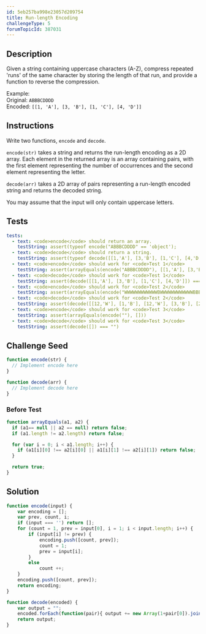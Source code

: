 ```yaml
---
id: 5eb257ba998e23057d209754
title: Run-length Encoding
challengeType: 5
forumTopicId: 387031
---
```


## Description
<section id='description'>
Given a string containing uppercase characters (A-Z), compress repeated 'runs' of the same character by storing the length of that run, and provide a function to reverse the compression.

Example:<br>
Original: `ABBBCDDDD`<br>
Encoded: `[[1, 'A'], [3, 'B'], [1, 'C'], [4, 'D']]`
</section>

## Instructions
<section id='instructions'>

Write two functions, `encode` and `decode`.

`encode(str)` takes a string and returns the run-length encoding as a 2D array. Each element in the returned array is an array containing pairs, with the first element representing the number of occurrences and the second element representing the letter.

`decode(arr)` takes a 2D array of pairs representing a run-length encoded string and returns the decoded string.

You may assume that the input will only contain uppercase letters.
</section>

## Tests
<section id='tests'>

``` yml
tests:
  - text: <code>encode</code> should return an array.
    testString: assert(typeof encode("ABBBCDDDD" == 'object');
  - text: <code>decode</code> should return a string.
    testString: assert(typeof decode([[1,'A'], [3,'B'], [1,'C'], [4,'D']]) == 'string');
  - text: <code>encode</code> should work for <code>Test 1</code>
    testString: assert(arrayEquals(encode("ABBBCDDDD"), [[1,'A'], [3,'B'], [1,'C'], [4,'D']]))
  - text: <code>decode</code> should work for <code>Test 1</code>
    testString: assert(decode([[1,'A'], [3,'B'], [1,'C'], [4,'D']]) === "ABBBCDDDD")
  - text: <code>encode</code> should work for <code>Test 2</code>
    testString: assert(arrayEquals(encode("WWWWWWWWWWWWBWWWWWWWWWWWWBBBWWWWWWWWWWWWWWWWWWWWWWWWBWWWWWWWWWWWWWW"), [[12,'W'], [1,'B'], [12,'W'], [3,'B'], [24,'W'], [1, 'B'], [14, 'W']]))
  - text: <code>decode</code> should work for <code>Test 2</code>
    testString: assert(decode([[12,'W'], [1,'B'], [12,'W'], [3,'B'], [24,'W'], [1, 'B'], [14, 'W']]) === "WWWWWWWWWWWWBWWWWWWWWWWWWBBBWWWWWWWWWWWWWWWWWWWWWWWWBWWWWWWWWWWWWWW")
  - text: <code>encode</code> should work for <code>Test 3</code>
    testString: assert(arrayEquals(encode(""), []))
  - text: <code>decode</code> should work for <code>Test 3</code>
    testString: assert(decode([]) === "")
```

</section>

## Challenge Seed
<section id='challengeSeed'>
<div id='js-seed'>

```js
function encode(str) {
  // Implement encode here
}

function decode(arr) {
  // Implement decode here
}
```

</div>

### Before Test
<div id='js-setup'>

```js
function arrayEquals(a1, a2) {
  if (a1== null || a2 == null) return false;
  if (a1.length != a2.length) return false;

  for (var i = 0; i < a1.length; i++) {
    if (a1[i][0] !== a2[i][0] || a1[i][1] !== a2[i][1]) return false;
  }

  return true;
}
```

</div
</section>

## Solution
<section id='solution'>

```js
function encode(input) {
    var encoding = [];
    var prev, count, i;
    if (input === '') return [];
    for (count = 1, prev = input[0], i = 1; i < input.length; i++) {
        if (input[i] != prev) {
            encoding.push([count, prev]);
            count = 1;
            prev = input[i];
        }
        else 
            count ++;
    }
    encoding.push([count, prev]);
    return encoding;
}

function decode(encoded) {
    var output = "";
    encoded.forEach(function(pair){ output += new Array(1+pair[0]).join(pair[1]) })
    return output;
}
```

</section>
